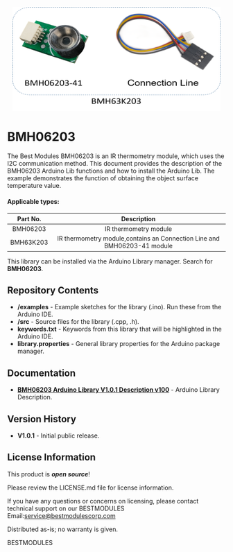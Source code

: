 <div align=center>
<img src="https://github.com/BestModules-Libraries/img/blob/main/BMH63K203_V1.0.png" width="480" height="240"> 
</div> 

BMH06203 
===========================================================

The Best Modules BMH06203 is an IR thermometry module, which uses the I2C communication method. This document provides the description of the BMH06203 Arduino Lib functions and how to install the Arduino Lib. The example demonstrates the function of obtaining the object surface temperature value.

#### Applicable types:
<div align=center>

|Part No.   |Description                   |
|:---------:|:----------------------------:|
|BMH06203   |IR thermometry module|
|BMH63K203  |IR thermometry module,contains an Connection Line and BMH06203-41 module|

</div> 

This library can be installed via the Arduino Library manager. Search for **BMH06203**. 

Repository Contents
-------------------

* **/examples** - Example sketches for the library (.ino). Run these from the Arduino IDE. 
* **/src** - Source files for the library (.cpp, .h).
* **keywords.txt** - Keywords from this library that will be highlighted in the Arduino IDE. 
* **library.properties** - General library properties for the Arduino package manager. 

Documentation 
-------------------

* **[BMH06203 Arduino Library V1.0.1 Description v100]( https://www.bestmodulescorp.com/bmh06203.html#tab-product2 )** - Arduino Library Description.

Version History  
-------------------

* **V1.0.1** - Initial public release.

License Information
-------------------

This product is _**open source**_! 

Please review the LICENSE.md file for license information. 

If you have any questions or concerns on licensing, please contact technical support on our BESTMODULES Email:service@bestmodulescorp.com

Distributed as-is; no warranty is given.

BESTMODULES
